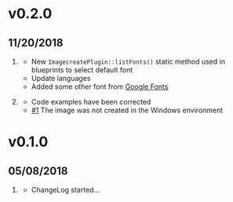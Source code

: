 # v0.2.0
## 11/20/2018

1. [](#new)
    * New `ImagecreatePlugin::listFonts()` static method used in blueprints to select default font
    * Update languages
    * Added some other font from [Google Fonts](https://fonts.google.com/)

1. [](#bugfix)
    * Code examples have been corrected
    * [#1](https://github.com/iusvar/grav-plugin-imagecreate/issues/1) The image was not created in the Windows environment

# v0.1.0
## 05/08/2018

1. [](#new)
    * ChangeLog started...

